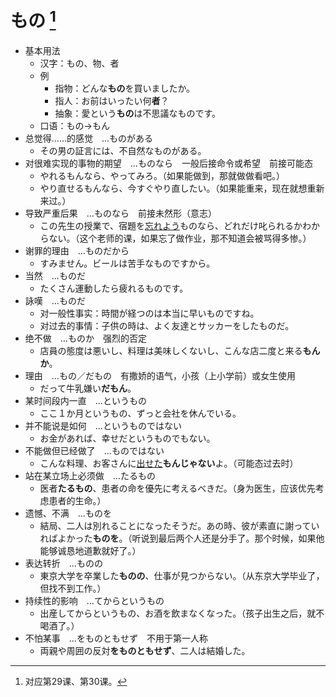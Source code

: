 # もの [^title]

- 基本用法
  - 汉字：もの、物、者
  - 例
    - 指物：どんな**もの**を買いましたか。
    - 指人：お前はいったい何**者**？
    - 抽象：愛という**もの**は不思議なものです。
  - 口语：もの→もん
- 总觉得......的感觉　...ものがある
  - その男の証言には、不自然なものがある。
- 对很难实现的事物的期望　...ものなら　一般后接命令或希望　前接可能态
  - やれるもんなら、やってみろ。（如果能做到，那就做做看吧。）
  - やり直せるもんなら、今すぐやり直したい。（如果能重来，现在就想重新来过。）
- 导致严重后果　...ものなら　前接未然形（意志）
  - この先生の授業で、宿題を<u>忘れよう</u>ものなら、どれだけ叱られるかわからない。（这个老师的课，如果忘了做作业，那不知道会被骂得多惨。）
- 谢罪的理由　...ものだから
  - すみません。ビールは苦手なものですから。
- 当然　...ものだ<a name="monoda"></a>
  - たくさん運動したら疲れるものです。
- 詠嘆　...ものだ　
  - 对一般性事实：時間が経つのは本当に早いものですね。
  - 对过去的事情：子供の時は、よく友達とサッカーをしたものだ。
- 绝不做　...ものか　强烈的否定
  - 店員の態度は悪いし、料理は美味しくないし、こんな店二度と来る**もんか**。
- 理由　...もの／だもの　有撒娇的语气，小孩（上小学前）或女生使用
  - だって牛乳嫌い**だもん**。
- 某时间段内一直　...というもの<a name="toiumono"></a>
  - ここ１か月というもの、ずっと会社を休んでいる。
- 并不能说是如何　...というものではない
  - お金があれば、幸せだというものでもない。
- 不能做但已经做了　...ものではない
  - こんな料理、お客さんに<u>出せた</u>**もんじゃない**よ。（可能态过去时）
- 站在某立场上必须做　...たるもの
  - 医者**たるもの**、患者の命を優先に考えるべきだ。（身为医生，应该优先考虑患者的生命。）
- 遗憾、不满　...ものを
  - 結局、二人は別れることになったそうだ。あの時、彼が素直に謝っていればよかった**ものを**。（听说到最后两个人还是分手了。那个时候，如果他能够诚恳地道歉就好了。）
- 表达转折　...ものの
  - 東京大学を卒業した**ものの**、仕事が見つからない。（从东京大学毕业了，但找不到工作。）
- 持续性的影响　...てからというもの
  - 出産してからというもの、お酒を飲まなくなった。（孩子出生之后，就不喝酒了。）
- 不怕某事　...をものともせず　不用于第一人称
  - 両親や周囲の反対**をものともせず**、二人は結婚した。


[^title]: 对应第29课、第30课。
